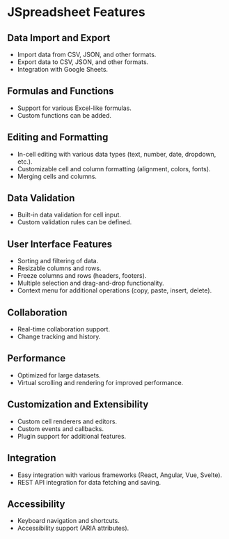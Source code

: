 # JSpreadsheet Features

## Data Import and Export
- Import data from CSV, JSON, and other formats.
- Export data to CSV, JSON, and other formats.
- Integration with Google Sheets.

## Formulas and Functions
- Support for various Excel-like formulas.
- Custom functions can be added.

## Editing and Formatting
- In-cell editing with various data types (text, number, date, dropdown, etc.).
- Customizable cell and column formatting (alignment, colors, fonts).
- Merging cells and columns.

## Data Validation
- Built-in data validation for cell input.
- Custom validation rules can be defined.

## User Interface Features
- Sorting and filtering of data.
- Resizable columns and rows.
- Freeze columns and rows (headers, footers).
- Multiple selection and drag-and-drop functionality.
- Context menu for additional operations (copy, paste, insert, delete).

## Collaboration
- Real-time collaboration support.
- Change tracking and history.

## Performance
- Optimized for large datasets.
- Virtual scrolling and rendering for improved performance.

## Customization and Extensibility
- Custom cell renderers and editors.
- Custom events and callbacks.
- Plugin support for additional features.

## Integration
- Easy integration with various frameworks (React, Angular, Vue, Svelte).
- REST API integration for data fetching and saving.

## Accessibility
- Keyboard navigation and shortcuts.
- Accessibility support (ARIA attributes).

